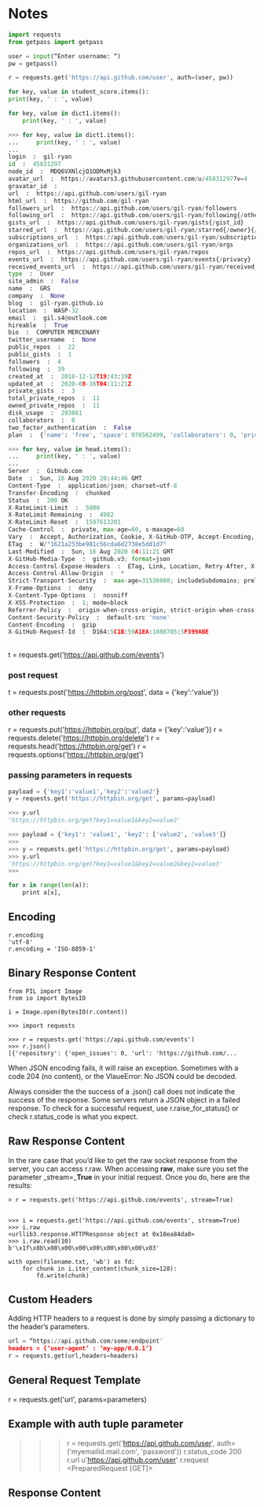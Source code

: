 # Notes

```python
import requests
from getpass import getpass

user = input(“Enter username: “) 
pw = getpass()

r = requests.get('https://api.github.com/user', auth=(user, pw))
```


```python
for key, value in student_score.items():
print(key, ' : ', value)

for key, value in dict1.items():
	print(key, ' : ', value)

>>> for key, value in dict1.items():
...     print(key, ' : ', value)
... 
login  :  gil-ryan
id  :  45831297
node_id  :  MDQ6VXNlcjQ1ODMxMjk3
avatar_url  :  https://avatars3.githubusercontent.com/u/45831297?v=4
gravatar_id  :  
url  :  https://api.github.com/users/gil-ryan
html_url  :  https://github.com/gil-ryan
followers_url  :  https://api.github.com/users/gil-ryan/followers
following_url  :  https://api.github.com/users/gil-ryan/following{/other_user}
gists_url  :  https://api.github.com/users/gil-ryan/gists{/gist_id}
starred_url  :  https://api.github.com/users/gil-ryan/starred{/owner}{/repo}
subscriptions_url  :  https://api.github.com/users/gil-ryan/subscriptions
organizations_url  :  https://api.github.com/users/gil-ryan/orgs
repos_url  :  https://api.github.com/users/gil-ryan/repos
events_url  :  https://api.github.com/users/gil-ryan/events{/privacy}
received_events_url  :  https://api.github.com/users/gil-ryan/received_events
type  :  User
site_admin  :  False
name  :  GRS
company  :  None
blog  :  gil-ryan.github.io
location  :  WASP-32
email  :  gil.s4@outlook.com
hireable  :  True
bio  :  COMPUTER MERCENARY
twitter_username  :  None
public_repos  :  22
public_gists  :  1
followers  :  4
following  :  39
created_at  :  2018-12-12T19:43:19Z
updated_at  :  2020-08-16T04:11:21Z
private_gists  :  3
total_private_repos  :  11
owned_private_repos  :  11
disk_usage  :  293861
collaborators  :  0
two_factor_authentication  :  False
plan  :  {'name': 'free', 'space': 976562499, 'collaborators': 0, 'private_repos': 10000}

>>> for key, value in head.items():
...     print(key, ' : ', value)
... 
Server  :  GitHub.com
Date  :  Sun, 16 Aug 2020 20:44:46 GMT
Content-Type  :  application/json; charset=utf-8
Transfer-Encoding  :  chunked
Status  :  200 OK
X-RateLimit-Limit  :  5000
X-RateLimit-Remaining  :  4982
X-RateLimit-Reset  :  1597613201
Cache-Control  :  private, max-age=60, s-maxage=60
Vary  :  Accept, Authorization, Cookie, X-GitHub-OTP, Accept-Encoding, Accept, X-Requested-With
ETag  :  W/"1621a253be981c56cda6d2738e5dd1d7"
Last-Modified  :  Sun, 16 Aug 2020 04:11:21 GMT
X-GitHub-Media-Type  :  github.v3; format=json
Access-Control-Expose-Headers  :  ETag, Link, Location, Retry-After, X-GitHub-OTP, X-RateLimit-Limit, X-RateLimit-Remaining, X-RateLimit-Reset, X-OAuth-Scopes, X-Accepted-OAuth-Scopes, X-Poll-Interval, X-GitHub-Media-Type, Deprecation, Sunset
Access-Control-Allow-Origin  :  *
Strict-Transport-Security  :  max-age=31536000; includeSubdomains; preload
X-Frame-Options  :  deny
X-Content-Type-Options  :  nosniff
X-XSS-Protection  :  1; mode=block
Referrer-Policy  :  origin-when-cross-origin, strict-origin-when-cross-origin
Content-Security-Policy  :  default-src 'none'
Content-Encoding  :  gzip
X-GitHub-Request-Id  :  D164:5C1B:59A1EA:1088705:5F399ABE
```

##

t = requests.get('https://api.github.com/events')


### post request

t = requests.post('https://httpbin.org/post', data = {'key':'value'})

### other requests

r = requests.put('https://httpbin.org/put', data = {'key':'value'})
r = requests.delete('https://httpbin.org/delete')
r = requests.head('https://httpbin.org/get')
r = requests.options('https://httpbin.org/get')


### passing parameters in requests


```python
payload = {'key1':'value1','key2':'value2'}
y = requests.get('https://httpbin.org/get', params=payload)

>>> y.url
'https://httpbin.org/get?key1=value1&key2=value2'

>>> payload = {'key1': 'value1', 'key2': ['value2', 'value3']}
>>> 
>>> y = requests.get('https://httpbin.org/get', params=payload)
>>> y.url
'https://httpbin.org/get?key1=value1&key2=value2&key2=value3'
>>> 

for x in range(len(a)): 
    print a[x], 
```

## Encoding

```
r.encoding
'utf-8'
r.encoding = 'ISO-8859-1'
```

## Binary Response Content

```
from PIL import Image
from io import BytesIO

i = Image.open(BytesIO(r.content))
```

```
>>> import requests

>>> r = requests.get('https://api.github.com/events')
>>> r.json()
[{'repository': {'open_issues': 0, 'url': 'https://github.com/...
```

When JSON encoding fails, it will raise an exception. Sometimes with a code 204 (no content), or the VlaueError: No JSON could be decoded.

Always consider the the success of a .json() call does not indicate the success of the response. Some servers return a JSON object in a failed response. To check for a successful request, use r.raise_for_status() or check r.status_code is what you expect.

## Raw Response Content

In the rare case that you’d like to get the raw socket response from the server, you can access r.raw. When accessing __raw__, make sure you set the parameter _stream=___True__ in your initial request. Once you do, here are the results:

```
> r = requests.get('https://api.github.com/events', stream=True)


>>> i = requests.get('https://api.github.com/events', stream=True)
>>> i.raw
<urllib3.response.HTTPResponse object at 0x10ea84da0>
>>> i.raw.read(10)
b'\x1f\x8b\x08\x00\x00\x00\x00\x00\x00\x03'

with open(filename.txt, 'wb') as fd:
    for chunk in i.iter_content(chunk_size=128):
        fd.write(chunk)
```
## Custom Headers

Adding HTTP headers to a request is done by simply passing a dictionary to the header’s parameters.

```python
url = “https://api.github.com/some/endpoint'
headers = {‘user-agent’ : ‘my-app/0.0.1’}
r = requests.get(url,headers=headers)
```


## General Request Template

r = requests.get('url', params=parameters)

## Example with auth tuple parameter

>>> r = requests.get('https://api.github.com/user', auth=('myemailid.mail.com', 'password'))
>>> r.status_code
200
>>> r.url
u'https://api.github.com/user'
>>> r.request
<PreparedRequest [GET]>

## Response Content